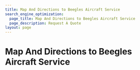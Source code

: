 ```yaml
---
title: Map And Directions to Beegles Aircraft Service
search_engine_optimization:
  page_title: Map And Directions to Beegles Aircraft Service 
  page_description: Request A Quote
layout: page
---
```


# Map And Directions to Beegles Aircraft Service